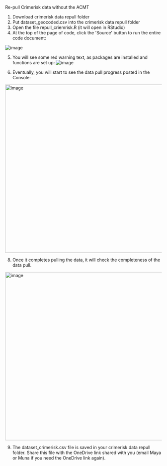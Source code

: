 Re-pull Crimerisk data without the ACMT

1.	Download crimerisk data repull folder
2.	Put dataset_geocoded.csv into the crimerisk data repull folder
3.	Open the file repull_criemrisk.R (it will open in RStudio)
4.	At the top of the page of code, click the 'Source' button to run the entire code document:

 ![image](https://github.com/user-attachments/assets/67f954b2-128f-40a5-b656-94535dfaa511)


5.	You will see some red warning text, as packages are installed and functions are set up:
  ![image](https://github.com/user-attachments/assets/ceb9d675-d560-44a3-9df5-a68acac5244a)

 
7.	Eventually, you will start to see the data pull progress posted in the Console: 
 
<img width="540" alt="image" src="https://github.com/user-attachments/assets/de3cd04e-0ca5-4655-91f7-207068774b55">


8.	Once it completes pulling the data, it will check the completeness of the data pull. 

<img width="540" alt="image" src="https://github.com/user-attachments/assets/c8edbced-e8a5-4b53-988a-2201676b5bde">

9.	The dataset_crimerisk.csv file is saved in your crimerisk data repull folder. Share this file with the OneDrive link shared with you (email Maya or Muna if you need the OneDrive link again). 

